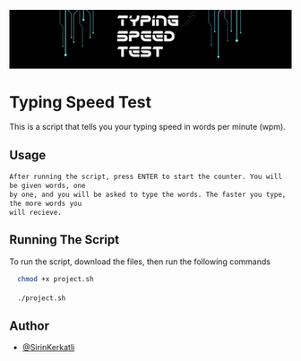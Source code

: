 
![Logo](https://github.com/chaaban/IT403/blob/main/project/sirin.kerkatli/photo.jpg)


# Typing Speed Test

This is a script that tells you your typing speed in words per minute (wpm).


## Usage

```
After running the script, press ENTER to start the counter. You will be given words, one
by one, and you will be asked to type the words. The faster you type, the more words you
will recieve.
```


## Running The Script

To run the script, download the files, then run the following commands

```bash
  chmod +x project.sh

  ./project.sh
```


## Author

- [@SirinKerkatli](https://www.github.com/SirinKerkatli)

